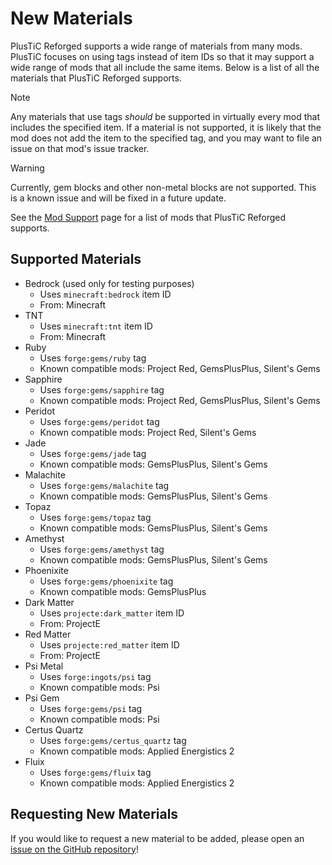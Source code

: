 # New Materials

PlusTiC Reforged supports a wide range of materials from many mods. PlusTiC focuses on using tags instead of item IDs so that it may support a wide range of mods that all include the same items. Below is a list of all the materials that PlusTiC Reforged supports.

> [!NOTE]
> Any materials that use tags _should_ be supported in virtually every mod that includes the specified item. If a material is not supported, it is likely that the mod does not add the item to the specified tag, and you may want to file an issue on that mod's issue tracker.

> [!WARNING]
> Currently, gem blocks and other non-metal blocks are not supported. This is a known issue and will be fixed in a future update.

See the [Mod Support](./Mod%20Support.md) page for a list of mods that PlusTiC Reforged supports.

## Supported Materials

- Bedrock (used only for testing purposes)
  - Uses `minecraft:bedrock` item ID
  - From: Minecraft
- TNT
  - Uses `minecraft:tnt` item ID
  - From: Minecraft
- Ruby
  - Uses `forge:gems/ruby` tag
  - Known compatible mods: Project Red, GemsPlusPlus, Silent's Gems
- Sapphire
  - Uses `forge:gems/sapphire` tag
  - Known compatible mods: Project Red, GemsPlusPlus, Silent's Gems
- Peridot
  - Uses `forge:gems/peridot` tag
  - Known compatible mods: Project Red, Silent's Gems
- Jade
  - Uses `forge:gems/jade` tag
  - Known compatible mods: GemsPlusPlus, Silent's Gems
- Malachite
  - Uses `forge:gems/malachite` tag
  - Known compatible mods: GemsPlusPlus, Silent's Gems
- Topaz
  - Uses `forge:gems/topaz` tag
  - Known compatible mods: GemsPlusPlus, Silent's Gems
- Amethyst
  - Uses `forge:gems/amethyst` tag
  - Known compatible mods: GemsPlusPlus, Silent's Gems
- Phoenixite
  - Uses `forge:gems/phoenixite` tag
  - Known compatible mods: GemsPlusPlus
- Dark Matter
  - Uses `projecte:dark_matter` item ID
  - From: ProjectE
- Red Matter
  - Uses `projecte:red_matter` item ID
  - From: ProjectE
- Psi Metal
  - Uses `forge:ingots/psi` tag
  - Known compatible mods: Psi
- Psi Gem
  - Uses `forge:gems/psi` tag
  - Known compatible mods: Psi
- Certus Quartz
  - Uses `forge:gems/certus_quartz` tag
  - Known compatible mods: Applied Energistics 2
- Fluix
  - Uses `forge:gems/fluix` tag
  - Known compatible mods: Applied Energistics 2

## Requesting New Materials

If you would like to request a new material to be added, please open an [issue on the GitHub repository](https://github.com/queengooborg/plustic-reforged/issues)!